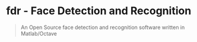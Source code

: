 # fdr - Face Detection and Recognition
> An Open Source face detection and recognition software written in Matlab/Octave




